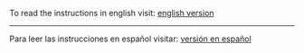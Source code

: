 To read the instructions in english visit: [english version](https://github.com/statsconchris/math.roulette/tree/english) 
<hr />

Para leer las instrucciones en español visitar: [versión en español](https://github.com/statsconchris/math.roulette/tree/espanol)
